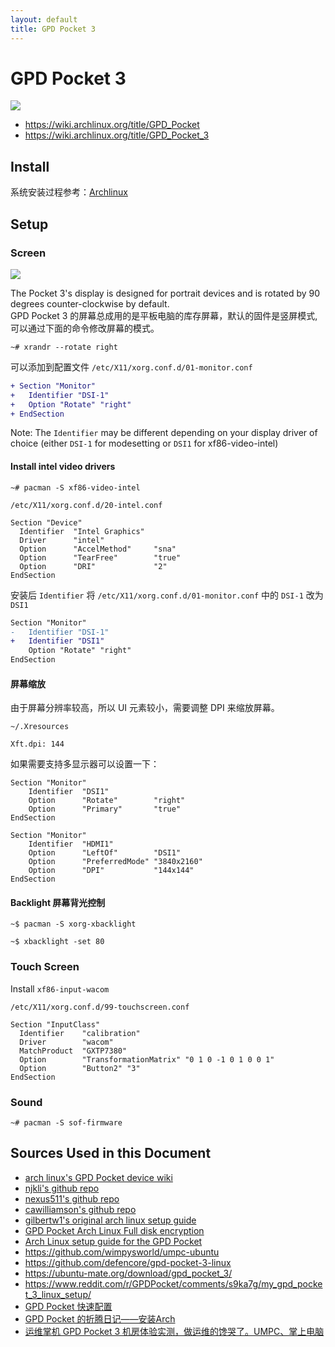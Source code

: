 ```yaml
---
layout: default
title: GPD Pocket 3
---
```


# GPD Pocket 3

![](https://c1.iggcdn.com/indiegogo-media-prod-cld/image/upload/c_limit,w_695/v1634805061/l9clmahpo4mvxw8yc2bm.png)

+ https://wiki.archlinux.org/title/GPD_Pocket
+ https://wiki.archlinux.org/title/GPD_Pocket_3

## Install

系统安装过程参考：[Archlinux](./linux/archlinux)

## Setup

### Screen

![](https://ae01.alicdn.com/kf/S77b97a97086b45dbaf3e15c24073e6b6K/GPD-Pocket-3-Memory-Hard-Disk-16GB-SSD-1TB-Handheld-Portable-Mini-Gaming-Laptop-CPU-Core.jpg)

The Pocket 3's display is designed for portrait devices and is rotated by 90 degrees counter-clockwise by default.  
GPD Pocket 3 的屏幕总成用的是平板电脑的库存屏幕，默认的固件是竖屏模式,可以通过下面的命令修改屏幕的模式。

```shell
~# xrandr --rotate right
```

可以添加到配置文件 `/etc/X11/xorg.conf.d/01-monitor.conf`

```patch
+ Section "Monitor"
+   Identifier "DSI-1"
+   Option "Rotate" "right"
+ EndSection
```

Note: The `Identifier` may be different depending on your display driver of choice (either `DSI-1` for modesetting or `DSI1` for xf86-video-intel)


#### Install intel video drivers

```shell
~# pacman -S xf86-video-intel
```

`/etc/X11/xorg.conf.d/20-intel.conf`

```
Section "Device" 
  Identifier  "Intel Graphics" 
  Driver      "intel" 
  Option      "AccelMethod"     "sna" 
  Option      "TearFree"        "true" 
  Option      "DRI"             "2" 
EndSection
```

安装后 `Identifier` 将 `/etc/X11/xorg.conf.d/01-monitor.conf` 中的 `DSI-1` 改为 `DSI1`

```patch
Section "Monitor"
-   Identifier "DSI-1"
+   Identifier "DSI1"
    Option "Rotate" "right"
EndSection
```

#### 屏幕缩放

由于屏幕分辨率较高，所以 UI 元素较小，需要调整 DPI 来缩放屏幕。

`~/.Xresources`

```
Xft.dpi: 144
```

如果需要支持多显示器可以设置一下：

```
Section "Monitor"
    Identifier  "DSI1"
    Option      "Rotate"        "right"
    Option      "Primary"       "true"
EndSection

Section "Monitor"
    Identifier  "HDMI1"
    Option      "LeftOf"        "DSI1"
    Option      "PreferredMode" "3840x2160"
    Option      "DPI"           "144x144"
EndSection
```

#### Backlight 屏幕背光控制

```shell
~$ pacman -S xorg-xbacklight
```

```shell
~$ xbacklight -set 80
```

### Touch Screen

Install `xf86-input-wacom`

`/etc/X11/xorg.conf.d/99-touchscreen.conf`

```
Section "InputClass"
  Identifier    "calibration"
  Driver        "wacom"
  MatchProduct  "GXTP7380"
  Option        "TransformationMatrix" "0 1 0 -1 0 1 0 0 1"
  Option        "Button2" "3"
EndSection
```

### Sound

```shell
~# pacman -S sof-firmware
```

## Sources Used in this Document

* [arch linux's GPD Pocket device wiki](https://wiki.archlinux.org/index.php/GPD_Pocket)
* [njkli's github repo](https://github.com/njkli/gpd-pocket)
* [nexus511's github repo](https://github.com/nexus511/gpd-ubuntu-packages)
* [cawilliamson's github repo](https://github.com/cawilliamson/ansible-gpdpocket)
* [gilbertw1's original arch linux setup guide](https://gist.github.com/gilbertw1/81ef4b0bcf3ddefa4b18)
* [GPD Pocket Arch Linux Full disk encryption](https://github.com/sigboe/GPD-ArchISO)
* [Arch Linux setup guide for the GPD Pocket](https://github.com/joshskidmore/gpd-pocket-arch-guide)
* <https://github.com/wimpysworld/umpc-ubuntu>
* <https://github.com/defencore/gpd-pocket-3-linux>
* <https://ubuntu-mate.org/download/gpd_pocket_3/>
* <https://www.reddit.com/r/GPDPocket/comments/s9ka7g/my_gpd_pocket_3_linux_setup/>
* [GPD Pocket 快速配置](https://plumz.me/archives/7331/)
* [GPD Pocket 的折腾日记——安装Arch](https://www.jianshu.com/p/aa72af0e4c44)
* [运维掌机 GPD Pocket 3 机房体验实测，做运维的馋哭了。UMPC、掌上电脑](https://post.smzdm.com/p/aevgm75q)
